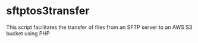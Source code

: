 # sftptos3transfer
This script facilitates the transfer of files from an SFTP server to an AWS S3 bucket using PHP

